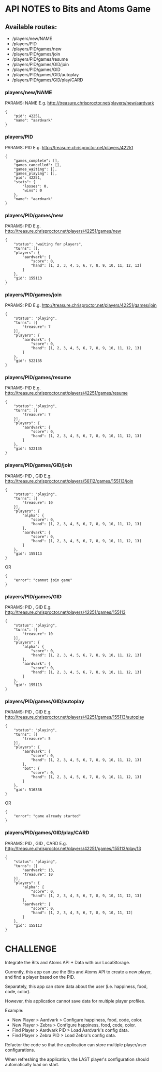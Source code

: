 # API NOTES to Bits and Atoms Game

## Available routes:

- /players/new/NAME
- /players/PID
- /players/PID/games/new
- /players/PID/games/join
- /players/PID/games/resume
- /players/PID/games/GID/join
- /players/PID/games/GID
- /players/PID/games/GID/autoplay
- /players/PID/games/GID/play/CARD

### players/new/NAME
PARAMS: NAME <String>
E.g. http://treasure.chrisproctor.net/players/new/aardvark
```
{
	"pid": 42251,
	"name": "aardvark"
}
```

### players/PID
PARAMS: PID <Number>
E.g. http://treasure.chrisproctor.net/players/42251
```
{
	"games_complete": [],
	"games_cancelled": [],
	"games_waiting": [],
	"games_playing": [],
	"pid": 42251,
	"stats": {
		"losses": 0,
		"wins": 0
	},
	"name": "aardvark"
}
```

### players/PID/games/new
PARAMS: PID <Number>
E.g. http://treasure.chrisproctor.net/players/42251/games/new
```
{
	"status": "waiting for players",
	"turns": [],
	"players": {
		"aardvark": {
			"score": 0,
			"hand": [1, 2, 3, 4, 5, 6, 7, 8, 9, 10, 11, 12, 13]
		}
	},
	"gid": 155113
}
```

### players/PID/games/join
PARAMS: PID <Number>
E.g. http://treasure.chrisproctor.net/players/42251/games/join
```
{
	"status": "playing",
	"turns": [{
		"treasure": 7
	}],
	"players": {
		"aardvark": {
			"score": 0,
			"hand": [1, 2, 3, 4, 5, 6, 7, 8, 9, 10, 11, 12, 13]
		}
	},
	"gid": 522135
}
```

### players/PID/games/resume
PARAMS: PID <Number>
E.g. http://treasure.chrisproctor.net/players/42251/games/resume
```
{
	"status": "playing",
	"turns": [{
		"treasure": 7
	}],
	"players": {
		"aardvark": {
			"score": 0,
			"hand": [1, 2, 3, 4, 5, 6, 7, 8, 9, 10, 11, 12, 13]
		}
	},
	"gid": 522135
}
```

### players/PID/games/GID/join
PARAMS: PID <Number>, GID <Number>
E.g. http://treasure.chrisproctor.net/players/56112/games/155113/join
```
{
	"status": "playing",
	"turns": [{
		"treasure": 10
	}],
	"players": {
		"alpha": {
			"score": 0,
			"hand": [1, 2, 3, 4, 5, 6, 7, 8, 9, 10, 11, 12, 13]
		},
		"aardvark": {
			"score": 0,
			"hand": [1, 2, 3, 4, 5, 6, 7, 8, 9, 10, 11, 12, 13]
		}
	},
	"gid": 155113
}
```
OR
```
{
	"error": "cannot join game"
}
```

### players/PID/games/GID
PARAMS: PID <Number>, GID <Number>
E.g. http://treasure.chrisproctor.net/players/42251/games/155113
```
{
	"status": "playing",
	"turns": [{
		"treasure": 10
	}],
	"players": {
		"alpha": {
			"score": 0,
			"hand": [1, 2, 3, 4, 5, 6, 7, 8, 9, 10, 11, 12, 13]
		},
		"aardvark": {
			"score": 0,
			"hand": [1, 2, 3, 4, 5, 6, 7, 8, 9, 10, 11, 12, 13]
		}
	},
	"gid": 155113
}
```

### players/PID/games/GID/autoplay
PARAMS: PID <Number>, GID <Number>
E.g. http://treasure.chrisproctor.net/players/42251/games/155113/autoplay
```
{
	"status": "playing",
	"turns": [{
		"treasure": 5
	}],
	"players": {
		"aardvark": {
			"score": 0,
			"hand": [1, 2, 3, 4, 5, 6, 7, 8, 9, 10, 11, 12, 13]
		},
		"bot": {
			"score": 0,
			"hand": [1, 2, 3, 4, 5, 6, 7, 8, 9, 10, 11, 12, 13]
		}
	},
	"gid": 516336
}
```
OR
```
{
	"error": "game already started"
}
```

### players/PID/games/GID/play/CARD
PARAMS: PID <Number>, GID <Number>, CARD <Number>
E.g. http://treasure.chrisproctor.net/players/42251/games/155113/play/13
```
{
	"status": "playing",
	"turns": [{
		"aardvark": 13,
		"treasure": 10
	}],
	"players": {
		"alpha": {
			"score": 0,
			"hand": [1, 2, 3, 4, 5, 6, 7, 8, 9, 10, 11, 12, 13]
		},
		"aardvark": {
			"score": 0,
			"hand": [1, 2, 3, 4, 5, 6, 7, 8, 9, 10, 11, 12]
		}
	},
	"gid": 155113
}
```

# CHALLENGE

Integrate the Bits and Atoms API + Data with our LocalStorage.

Currently, this app can use the Bits and Atoms API to create a new player, and find a player based on the PID.

Separately, this app can store data about the user (i.e. happiness, food, code, color).

However, this application cannot save data for multiple player profiles.

Example:

- New Player > Aardvark > Configure happiness, food, code, color.
- New Player > Zebra > Configure happiness, food, code, color.
- Find Player > Aardvark PID > Load Aardvark's config data.
- Find Player > Zebra PID > Load Zebra's config data.

Refactor the code so that the application can store multiple player/user configurations.

When refreshing the application, the LAST player's configuration should automatically load on start.

